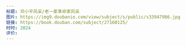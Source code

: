 ```yaml
---
标题: 邓小平风采/老一辈革命家风采
图片: https://img9.doubanio.com/view/subject/s/public/s33947986.jpg
链接: https://book.douban.com/subject/27160125/
时时: 2024
评价:
---
```


